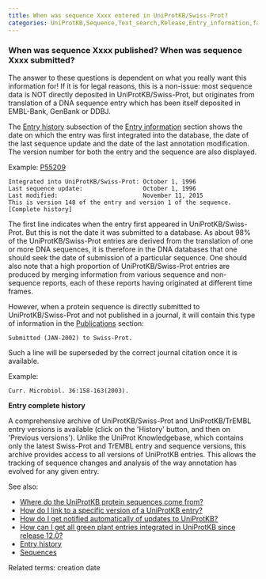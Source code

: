 ```yaml
---
title: When was sequence Xxxx entered in UniProtKB/Swiss-Prot?
categories: UniProtKB,Sequence,Text_search,Release,Entry_information,faq
---
```


### When was sequence Xxxx published? When was sequence Xxxx submitted?

The answer to these questions is dependent on what you really want this information for! If it is for legal reasons, this is a non-issue: most sequence data is NOT directly deposited in UniProtKB/Swiss-Prot, but originates from translation of a DNA sequence entry which has been itself deposited in EMBL-Bank, GenBank or DDBJ.

The [Entry history](http://www.uniprot.org/help/entry%5Fhistory) subsection of the [Entry information](http://www.uniprot.org/help/entry%5Finformation%5Fsection) section shows the date on which the entry was first integrated into the database, the date of the last sequence update and the date of the last annotation modification. The version number for both the entry and the sequence are also displayed.

Example: [P55209](http://www.uniprot.org/uniprotkb/P55209#entry%5Finformation)

    Integrated into UniProtKB/Swiss-Prot: October 1, 1996
    Last sequence update:                 October 1, 1996
    Last modified:                        November 11, 2015
    This is version 148 of the entry and version 1 of the sequence. [Complete history]

The first line indicates when the entry first appeared in UniProtKB/Swiss-Prot. But this is not the date it was submitted to a database. As about 98% of the UniProtKB/Swiss-Prot entries are derived from the translation of one or more DNA sequences, it is therefore in the DNA databases that one should seek the date of submission of a particular sequence. One should also note that a high proportion of UniProtKB/Swiss-Prot entries are produced by merging information from various sequence and non-sequence reports, each of these reports having originated at different time frames.

However, when a protein sequence is directly submitted to UniProtKB/Swiss-Prot and not published in a journal, it will contain this type of information in the [Publications](http://www.uniprot.org/help/publications%5Fsection) section:

    Submitted (JAN-2002) to Swiss-Prot.

Such a line will be superseded by the correct journal citation once it is available.

Example:

    Curr. Microbiol. 36:158-163(2003).

**Entry complete history**

A comprehensive archive of UniProtKB/Swiss-Prot and UniProtKB/TrEMBL entry versions is available (click on the 'History' button, and then on 'Previous versions'). Unlike the UniProt Knowledgebase, which contains only the latest Swiss-Prot and TrEMBL entry and sequence versions, this archive provides access to all versions of UniProtKB entries. This allows the tracking of sequence changes and analysis of the way annotation has evolved for any given entry.

See also:

-   [Where do the UniProtKB protein sequences come from?](http://www.uniprot.org/help/sequence%5Forigin)
-   [How do I link to a specific version of a UniProtKB entry?](http://www.uniprot.org/help/link%5Fold%5Fversions)
-   [How do I get notified automatically of updates to UniProtKB?](http://www.uniprot.org/help/update%5Fnotification)
-   [How can I get all green plant entries integrated in UniProtKB since release 12.0?](http://www.uniprot.org/help/entries%5Fsince%5Frel%5Fx)
-   [Entry history](http://www.uniprot.org/manual/entry%5Fhistory)
-   [Sequences](http://www.uniprot.org/manual/sequences)

Related terms: creation date
